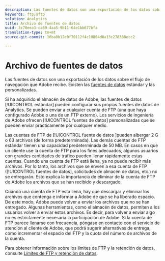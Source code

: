 ```yaml
---
description: Las fuentes de datos son una exportación de los datos sobre el flujo de navegación que Adobe recibe. Existen las fuentes de datos estándar y las personalizadas.
keywords: ftp;sftp
solution: Analytics
title: Archivo de fuentes de datos
uuid: 3c70eea3-ca59-4aa5-9b11-64e1bb677bfa
translation-type: tm+mt
source-git-commit: 16ba0b12e0f70112f4c10804d0a13c278388ecc2

---
```



# Archivo de fuentes de datos

Las fuentes de datos son una exportación de los datos sobre el flujo de navegación que Adobe recibe. Existen las [fuentes de datos](/help/export/analytics-data-feed/c-getstarted/data-feed-overview.md) estándar y las personalizadas.

Si ha adquirido el almacén de datos de Adobe, las fuentes de datos [!UICONTROL estándar] pueden configurar sus propias fuentes de datos de Analytics. Se pueden enviar a cualquier cuenta de FTP (una que haya configurado Adobe o una de un FTP externo). Los servicios de ingeniería de Adobe ofrecen [!UICONTROL fuentes de datos] personalizadas que se pueden enviar prácticamente por cualquier medio.

Las cuentas de FTP de [!UICONTROL fuente de datos ]pueden albergar 2 G o 63 archivos (de forma predeterminada). Las demás cuentas de FTP estándar tienen una capacidad predeterminada de 50 MB. En casos en que un cliente use la cuenta de FTP para los fines adecuados, algunos usuarios con grandes cantidades de tráfico pueden llenar rápidamente estas cuentas. Cuando una cuenta de FTP está llena, ya no puede recibir más archivos. Por lo tanto, los archivos que se envíen a esa cuenta de FTP ([!UICONTROL fuentes de datos], solicitudes de almacén de datos, etc.) no se entregarán. Esto explica la importancia de eliminar de la cuenta de FTP de Adobe los archivos que se han recibido y descargado.

Cuando una cuenta de FTP está llena, hay que descargar y eliminar los archivos que contenga e informar a Adobe de que se ha liberado espacio. De este modo, Adobe puede volver a enviar los archivos que no se han entregado. Algunas herramientas, como el almacén de datos, permiten a los usuarios volver a enviar estos archivos. Es decir, para volver a enviar algo no es estrictamente necesaria la participación de Adobe. Si la cuenta de FTP parece llenarse con frecuencia, póngase en contacto con el servicio de atención al cliente de Adobe, que podrá sugerir alternativas de entrega, como incrementar el espacio del FTP y la cuota del número de archivos de la cuenta.

Para obtener información sobre los límites de FTP y la retención de datos, consulte [Límites de FTP y retención de datos](/help/export/ftp-and-sftp/ftp-limits.md).
